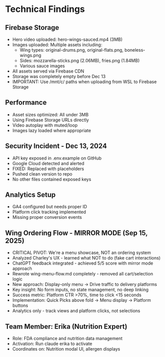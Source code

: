 # Technical Findings

## Firebase Storage
- Hero video uploaded: hero-wings-sauced.mp4 (3MB)
- Images uploaded: Multiple assets including:
  - Wing types: original-drums.png, original-flats.png, boneless-wings.png
  - Sides: mozzarella-sticks.png (2.06MB), fries.png (1.84MB)
  - Various sauce images
- All assets served via Firebase CDN
- Storage was completely empty before Dec 13
- IMPORTANT: Use /mnt/c/ paths when uploading from WSL to Firebase Storage

## Performance
- Asset sizes optimized: All under 3MB
- Using Firebase Storage URLs directly
- Video autoplay with muted/loop
- Images lazy loaded where appropriate

## Security Incident - Dec 13, 2024
- API key exposed in .env.example on GitHub
- Google Cloud detected and alerted
- FIXED: Replaced with placeholders
- Pushed clean version to repo
- No other files contained exposed keys

## Analytics Setup
- GA4 configured but needs proper ID
- Platform click tracking implemented
- Missing proper conversion events

## Wing Ordering Flow - MIRROR MODE (Sep 15, 2025)
- CRITICAL PIVOT: We're a menu showcase, NOT an ordering system
- Analyzed Charley's UX - learned what NOT to do (fake cart interactions)
- ChatGPT feedback integrated - achieved 5/5 score with mirror mode approach
- Rewrote wing-menu-flow.md completely - removed all cart/selection logic
- New approach: Display-only menu → Drive traffic to delivery platforms
- Key insight: No form inputs, no state management, no deep linking
- Success metric: Platform CTR >70%, time to click <15 seconds
- Implementation: Quick Picks above fold → Menu display → Platform buttons
- Analytics only - track views and platform clicks, not selections

## Team Member: Erika (Nutrition Expert)
- Role: FDA compliance and nutrition data management
- Activation: Run claude erika to activate
- Coordinates on: Nutrition modal UI, allergen displays
